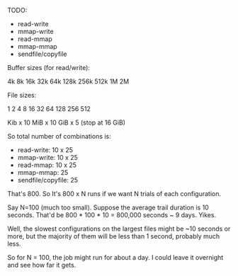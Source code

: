 TODO:

- read-write
- mmap-write
- read-mmap
- mmap-mmap
- sendfile/copyfile

Buffer sizes (for read/write):

4k
8k
16k
32k
64k
128k
256k
512k
1M
2M

File sizes:

1
2
4
8
16
32
64
128
256
512

Kib x 10
MiB x 10
GiB x 5 (stop at 16 GiB)

So total number of combinations is:

- read-write: 10 x 25
- mmap-write: 10 x 25
- read-mmap: 10 x 25
- mmap-mmap: 25
- sendfile/copyfile: 25

That's 800. So It's 800 x N runs if we want N trials of each configuration.

Say N=100 (much too small). Suppose the average trail duration is 10 seconds. That'd be 800 * 100 * 10  =  800,000 seconds  ~  9 days. Yikes.

Well, the slowest configurations on the largest files might be ~10 seconds or
more, but the majority of them will be less than 1 second, probably much less.

So for N = 100, the job might run for about a day. I could leave it overnight
and see how far it gets.
